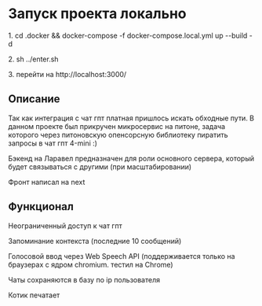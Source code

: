 <h1>Запуск проекта локально</h1>

<p>1. cd .docker && docker-compose -f docker-compose.local.yml up --build -d</p>
<p>2. sh ../enter.sh</p>
<p>3. перейти на http://localhost:3000/</p>

<h2>Описание</h2>

<p>Так как интеграция с чат гпт платная пришлось искать обходные пути. В данном проекте был прикручен микросервис на питоне, задача которого через питоновскую опенсорсную библиотеку пиратить запросы в чат гпт 4-mini :)</p>
<p>Бэкенд на Ларавел предназначен для роли основного сервера, который будет связываться с другими (при масштабировании)</p>
<p>Фронт написал на next</p>

<h2>Функционал</h2>
<p>Неограниченный доступ к чат гпт</p>
<p>Запоминание контекста (последние 10 сообщений)</p>
<p>Голосовой ввод через Web Speech API (поддерживается только на браузерах с ядром chromium. тестил на Chrome)</p>
<p>Чаты сохраняются в базу по ip пользователя</p>
<p>Котик печатает</p>
